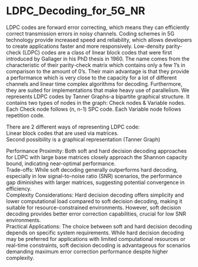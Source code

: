 # LDPC_Decoding_for_5G_NR
LDPC codes are forward error correcting, which means they can efficiently correct transmission errors in noisy channels. Coding schemes in 5G technology provide increased speed and reliability, which allows developers to create applications faster and more responsively.
Low-density parity-check (LDPC) codes are a class of linear block codes that were first introduced by Gallager in his PhD thesis in 1960. The name comes from the characteristic of their parity-check matrix which contains only a few 1’s in comparison to the amount of 0’s. 
Their main advantage is that they provide a performance which is very close to the capacity for a lot of different channels and linear time complex algorithms for decoding. Furthermore, they are suited for implementations that make heavy use of parallelism.
We represents LDPC codes by Tanner Graphs-a bipartite graphical structure. It contains two types of nodes in the graph: Check nodes & Variable nodes. Each Check node follows (n, n-1) SPC code. Each Variable node follows repetition code.
<p>
There are 2 different ways of representing LDPC code: 
  <br>
Linear block codes that are used via matrices. 
  <br>
Second possibility is a graphical representation (Tanner Graph)
</p>
<p>
Performance Proximity: Both soft and hard decision decoding approaches for LDPC with large base matrices closely approach the Shannon capacity bound, indicating near-optimal performance.
  <br>
Trade-offs: While soft decoding generally outperforms hard decoding, especially in low signal-to-noise ratio (SNR) scenarios, the performance gap diminishes with larger matrices, suggesting potential convergence in efficiency.
  <br>
Complexity Considerations: Hard decision decoding offers simplicity and lower computational load compared to soft decision decoding, making it suitable for resource-constrained environments. However, soft decision decoding provides better error correction capabilities, crucial for low SNR environments.
  <br>
Practical Applications: The choice between soft and hard decision decoding depends on specific system requirements. While hard decision decoding may be preferred for applications with limited computational resources or real-time constraints, soft decision decoding is advantageous for scenarios demanding maximum error correction performance despite higher complexity.

</p>
